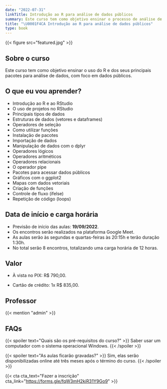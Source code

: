 ```yaml
---
date: "2022-07-31"
linkTitle: Introdução ao R para análise de dados públicos
summary: Este curso tem como objetivo ensinar o processo de análise de dados públicos por meio dos pacotes de R.
title: "\U0001F4CA Introdução ao R para análise de dados públicos"
type: book
---
```


{{< figure src="featured.jpg" >}}

## Sobre o curso

Este curso tem como objetivo ensinar o uso do R e dos seus principais pacotes para análise de dados, com foco em dados públicos. 

## O que eu vou aprender?

- Introdução ao R e ao RStudio
- O uso de projetos no RStudio
- Principais tipos de dados
- Estruturas de dados (vetores e dataframes)
- Operadores de seleção
- Como utilizar funções 
- Instalação de pacotes
- Importação de dados 
- Manipulação de dados com o dplyr
- Operadores lógicos
- Operadores aritméticos 
- Operadores relacionais
- O operador pipe
- Pacotes para acessar dados públicos
- Gráficos com o ggplot2
- Mapas com dados vetoriais
- Criação de funções
- Controle de fluxo (ifelse)
- Repetição de código (loops)

## Data de início e carga horária

- Previsão de início das aulas: **19/09/2022**.
- Os encontros serão realizados na plataforma Google Meet.
- As aulas serão às segundas e quartas-feiras às 20:15h e terão duração 1:30h.
- No total serão 8 encontros, totalizando uma carga horária de 12 horas.


## Valor

- À vista no PIX: R$ 790,00. 

- Cartão de crédito: 1x R$ 835,00. 

## Professor

{{< mention "admin" >}}

## FAQs

{{< spoiler text="Quais são os pré-requisitos do curso?" >}}
Saber usar um computador com o sistema operacional Windows.
{{< /spoiler >}}

{{< spoiler text="As aulas ficarão gravadas?" >}}
Sim, elas serão disponibilizadas online até três meses após o término do curso.
{{< /spoiler >}}

{{< cta cta_text="Fazer a inscrição" cta_link="https://forms.gle/fqW3mH2kiR31Y9Go9" >}}
